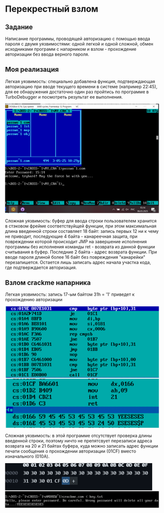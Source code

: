 # Перекрестный взлом

## Задание
Написание программы, проводящей авторизацию с помощью ввода пароля с двумя уязвимостями: одной легкой и одной сложной, обмен исходниками программ с напарником и взлом - прохождение авторизации без ввода верного пароля.

## Моя реализация

Легкая уязвимость: специально добавлена функция, подтверждающая авторизацию при вводе текущего времени в системе (например 22:45), для ее обнаружения достаточно один раз пройтись по программе в TurboDebugger и посмотреть результат ее выполнения.

![picture](readme_pic//my_easy_vulnerability.png)

Сложная уязвимость: буфер для ввода строки пользователем хранится в стэковом фрейме соответствуйщей функции, при этом максимальная длина введенной строки составляет 18 байт: запись первых 12 ни к чему не приводит, последующие 4 байта - канареечная защита, при повреждении которой происходит JMP на завершение исполнения программы без исполнения команды ret - возврата из данной функции считывания в буфер. Последние 2 байта - адрес возврата функции. При вводе пароля длиной более 16 байт без повреждения "канарейки" перезапишется. Остается лишь записать адрес начала участка кода, где подтверждается авторизация.

## Взлом crackme напарника

Легкая уязвимость: запись 17-ым байтом 31h = '1' приведет к прохождению авторизации

![picture](readme_pic//Andrew_easy_vulnerability1.png)
![picture](readme_pic//Andrew_easy_vulnerability2.png)

Сложная уязвимость: в этой программе отсутствует проверка длины введенной строки, поэтому ничто не препятсвует перезаписи адреса возврата на 20 и 21 байтах буфера, куда можно записать адрес функции печати сообщения о прохождении авторизации (01CF) вместо изначального (010A).

![picture](readme_pic//Andrew_hard_vulnerability2.png)
![picture](readme_pic//Andrew_hard_vulnerability1.png)
